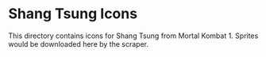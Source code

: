 # Shang Tsung Icons

This directory contains icons for Shang Tsung from Mortal Kombat 1.
Sprites would be downloaded here by the scraper.
